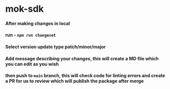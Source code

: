# mok-sdk

#### After making changes in local
#### run - `npm run changeset`
#### Select version update type patch/minor/major
#### Add message describing your changes, this will create a MD file which you can edit as you wish
#### then push to `main` branch, this will check code for linting errors and create a PR for us to review which will publish the package after merge
